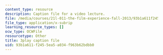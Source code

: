 ```yaml
---
content_type: resource
description: Caption file for a video lecture.
file: /media/courses/21l-011-the-film-experience-fall-2013/93b1a611f2455ea5a034f963b62bdbb0_WsEPhUu8kKU.vtt
file_type: application/x-subrip
learning_resource_types: []
ocw_type: OCWFile
resourcetype: Other
title: 3play caption file
uid: 93b1a611-f245-5ea5-a034-f963b62bdbb0
---
```

